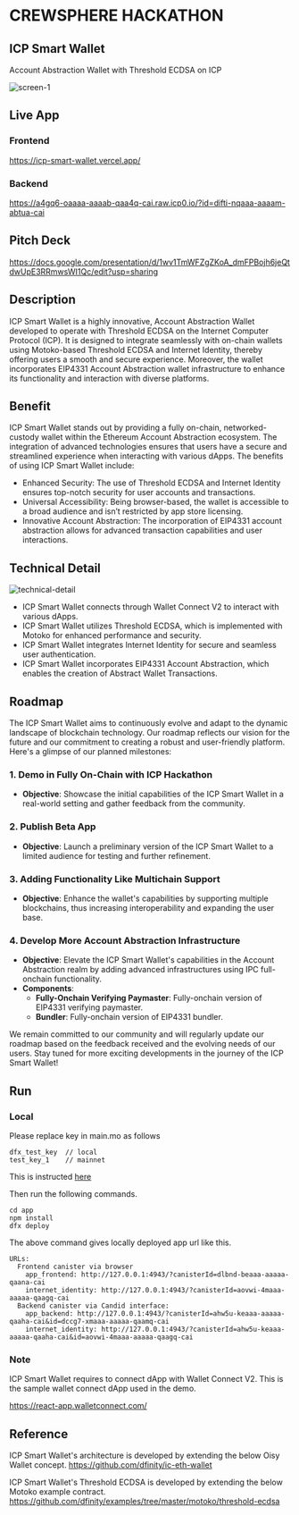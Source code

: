 # CREWSPHERE HACKATHON

## ICP Smart Wallet

Account Abstraction Wallet with Threshold ECDSA on ICP

![screen-1](./docs/screen-1.png)

## Live App

### Frontend

https://icp-smart-wallet.vercel.app/

### Backend

https://a4gq6-oaaaa-aaaab-qaa4q-cai.raw.icp0.io/?id=difti-nqaaa-aaaam-abtua-cai

## Pitch Deck

https://docs.google.com/presentation/d/1wv1TmWFZgZKoA_dmFPBojh6jeQtdwUpE3RRmwsWI1Qc/edit?usp=sharing



## Description

ICP Smart Wallet is a highly innovative, Account Abstraction Wallet developed to operate with Threshold ECDSA on the Internet Computer Protocol (ICP). It is designed to integrate seamlessly with on-chain wallets using Motoko-based Threshold ECDSA and Internet Identity, thereby offering users a smooth and secure experience. Moreover, the wallet incorporates EIP4331 Account Abstraction wallet infrastructure to enhance its functionality and interaction with diverse platforms.

## Benefit

ICP Smart Wallet stands out by providing a fully on-chain, networked-custody wallet within the Ethereum Account Abstraction ecosystem. The integration of advanced technologies ensures that users have a secure and streamlined experience when interacting with various dApps. The benefits of using ICP Smart Wallet include:

- Enhanced Security: The use of Threshold ECDSA and Internet Identity ensures top-notch security for user accounts and transactions.
- Universal Accessibility: Being browser-based, the wallet is accessible to a broad audience and isn’t restricted by app store licensing.
- Innovative Account Abstraction: The incorporation of EIP4331 account abstraction allows for advanced transaction capabilities and user interactions.

## Technical Detail

![technical-detail](./docs/technical-detail.png)

- ICP Smart Wallet connects through Wallet Connect V2 to interact with various dApps.
- ICP Smart Wallet utilizes Threshold ECDSA, which is implemented with Motoko for enhanced performance and security.
- ICP Smart Wallet integrates Internet Identity for secure and seamless user authentication.
- ICP Smart Wallet incorporates EIP4331 Account Abstraction, which enables the creation of Abstract Wallet Transactions.

## Roadmap

The ICP Smart Wallet aims to continuously evolve and adapt to the dynamic landscape of blockchain technology. Our roadmap reflects our vision for the future and our commitment to creating a robust and user-friendly platform. Here's a glimpse of our planned milestones:

### **1. Demo in Fully On-Chain with ICP Hackathon**

- **Objective**: Showcase the initial capabilities of the ICP Smart Wallet in a real-world setting and gather feedback from the community.

### **2. Publish Beta App**

- **Objective**: Launch a preliminary version of the ICP Smart Wallet to a limited audience for testing and further refinement.

### **3. Adding Functionality Like Multichain Support**

- **Objective**: Enhance the wallet's capabilities by supporting multiple blockchains, thus increasing interoperability and expanding the user base.

### **4. Develop More Account Abstraction Infrastructure**

- **Objective**: Elevate the ICP Smart Wallet's capabilities in the Account Abstraction realm by adding advanced infrastructures using IPC full-onchain functionality.
- **Components**:
  - **Fully-Onchain Verifying Paymaster**: Fully-onchain version of EIP4331 verifying paymaster.
  - **Bundler**: Fully-onchain version of EIP4331 bundler.

We remain committed to our community and will regularly update our roadmap based on the feedback received and the evolving needs of our users. Stay tuned for more exciting developments in the journey of the ICP Smart Wallet!

## Run

### Local

Please replace key in main.mo as follows

```
dfx_test_key  // local
test_key_1    // mainnet
```

This is instructed [here](https://discord.com/channels/748416164832608337/956466775380336680/1149386548253573122)

Then run the following commands.

```
cd app
npm install
dfx deploy
```

The above command gives locally deployed app url like this.

```
URLs:
  Frontend canister via browser
    app_frontend: http://127.0.0.1:4943/?canisterId=dlbnd-beaaa-aaaaa-qaana-cai
    internet_identity: http://127.0.0.1:4943/?canisterId=aovwi-4maaa-aaaaa-qaagq-cai
  Backend canister via Candid interface:
    app_backend: http://127.0.0.1:4943/?canisterId=ahw5u-keaaa-aaaaa-qaaha-cai&id=dccg7-xmaaa-aaaaa-qaamq-cai
    internet_identity: http://127.0.0.1:4943/?canisterId=ahw5u-keaaa-aaaaa-qaaha-cai&id=aovwi-4maaa-aaaaa-qaagq-cai
```

### Note

ICP Smart Wallet requires to connect dApp with Wallet Connect V2. This is the sample wallet connect dApp used in the demo.

https://react-app.walletconnect.com/

## Reference

ICP Smart Wallet's architecture is developed by extending the below Oisy Wallet concept.
https://github.com/dfinity/ic-eth-wallet

ICP Smart Wallet's Threshold ECDSA is developed by extending the below Motoko example contract.
https://github.com/dfinity/examples/tree/master/motoko/threshold-ecdsa
